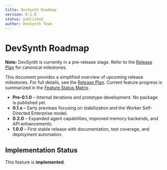 ```yaml
---
title: DevSynth Roadmap
version: 0.1.0
status: published
author: DevSynth Team
---
```


# DevSynth Roadmap

**Note:** DevSynth is currently in a pre-release stage. Refer to the [Release Plan](release_plan.md) for canonical milestones.

This document provides a simplified overview of upcoming release milestones. For
full details, see the [Release Plan](release_plan.md). Current feature progress
is summarized in the [Feature Status Matrix](../implementation/feature_status_matrix.md).

- **Pre-0.1.0** – Internal iterations and prototype development. No package is published yet.
- **0.1.x** – Early previews focusing on stabilization and the Worker Self-Directed Enterprise model.
- **0.2.0** – Expanded agent capabilities, improved memory backends, and API enhancements.
- **1.0.0** – First stable release with documentation, test coverage, and deployment automation.

## Implementation Status

This feature is **implemented**.
